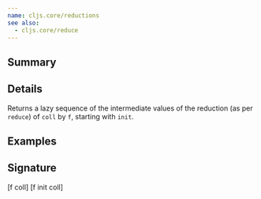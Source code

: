 ```yaml
---
name: cljs.core/reductions
see also:
  - cljs.core/reduce
---
```


## Summary

## Details

Returns a lazy sequence of the intermediate values of the reduction (as per
`reduce`) of `coll` by `f`, starting with `init`.

## Examples

## Signature
[f coll]
[f init coll]
